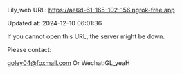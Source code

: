 Lily_web URL: https://ae6d-61-165-102-156.ngrok-free.app

Updated at: 2024-12-10 06:01:36

If you cannot open this URL, the server might be down.

Please contact: 

goley04@foxmail.com Or Wechat:GL_yeaH